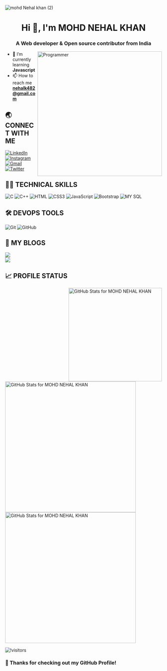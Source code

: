 ![mohd Nehal khan (2)](https://github.com/MOHDNEHALKHAN/MOHDNEHALKHAN/assets/125626654/8364b6d6-53e9-40bc-b1c2-911aba72f3f3)

<h1 align="center" color="black">Hi 👋, I'm MOHD NEHAL KHAN</h1>
<h3 align="center">A Web developer & Open source contributor from India</h3>
<img align = "right" alt = "Programmer" width = "400" src ="https://media.tenor.com/NOYF3f82b_gAAAAC/programmer.gif">

- 🌱 I’m currently learning **Javascript**
- 📫 How to reach me **nehalk482@gmail.com**


## 🌏 **CONNECT WITH ME**

<a href="https://www.linkedin.com/in/mohd-nehal-khan-50a688245/"> 
    <img src="https://img.shields.io/badge/linkedin-1DA1F2?style=for-the-badge&logo=linkedin&logoColor=white" title="LinkedIn"  alt="LinkedIn"/>
</a>
<a href="https://www.instagram.com/mohdnehal_482/"> 
    <img src="https://img.shields.io/badge/Instagram-FF0000?style=for-the-badge&logo=instagram&logoColor=white" title="Instagram"  alt="Instagram"/>
</a>
<a href="mailto:nehalk482@gmail.com"> 
    <img src="https://img.shields.io/badge/Gmail-D14836?style=for-the-badge&logo=gmail&logoColor=white" title="Gmail"  alt="Gmail"/>
</a> 
<!-- <a href="https://www.github.com/codingstella"> 
    <img src="https://img.shields.io/badge/GitHub-100000?style=for-the-badge&logo=github&logoColor=white" title="GitHub"  alt="GitHub"/>
</a> -->
<a href="https://twitter.com/mohdnehal482"> 
    <img src="https://img.shields.io/badge/Twitter-1DA1F2?style=for-the-badge&logo=twitter&logoColor=white" title="Twitter"  alt="Twitter"/>
</a> 
<!--<a href="https://www.facebook.com/profile.php?=100087370156118"> 
    <img src="https://img.shields.io/badge/Facebook-%231877F2.svg?style=for-the-badge&logo=Facebook&logoColor=white" title="Facebook"  alt="Facebook"/>
</a> -->

<br />

## 🧑‍💻 **TECHNICAL SKILLS**

![C](https://img.shields.io/badge/C-00599C?style=for-the-badge&logo=c&logoColor=white)
![C++](https://img.shields.io/badge/C%2B%2B-00599C?style=for-the-badge&logo=c%2B%2B&logoColor=white)
![HTML](https://img.shields.io/badge/HTML5-E34F26?style=for-the-badge&logo=html5&logoColor=white "HTML")
![CSS3](https://img.shields.io/badge/CSS3-1572B6?style=for-the-badge&logo=css3&logoColor=white "CSS")
![JavaScript](https://img.shields.io/badge/JavaScript-F7DF1E?style=for-the-badge&logo=javascript&logoColor=black "JavaScript")
![Bootstrap](https://img.shields.io/badge/Bootstrap-563D7C?style=for-the-badge&logo=bootstrap&logoColor=white "Bootstrap")
![MY SQL](https://img.shields.io/badge/MySQL-005C84?style=for-the-badge&logo=mysql&logoColor=white "MYSQL")

<!--## 🍧 **DESIGN TOOLS**

![Figma](https://img.shields.io/badge/figma-%23F24E1E.svg?style=for-the-badge&logo=figma&logoColor=white "Figma")
![Canva](https://img.shields.io/badge/canva-%4E4FEB.svg?style=for-the-badge&logo=canva&logoColor=white "Canva")

-->

## 🛠️ **DEVOPS TOOLS**

![Git](https://img.shields.io/badge/git-%23F05033.svg?style=for-the-badge&logo=git&logoColor=white "Git")
![GitHub](https://img.shields.io/badge/github-%23121011.svg?style=for-the-badge&logo=github&logoColor=white "GitHub")

<!-- ## 🌐 **BROWSERS**

[![Google Chrome](https://img.shields.io/badge/Google%20Chrome-317cee?style=for-the-badge&logo=GoogleChrome&logoColor=white)][repo]
[![Brave](https://img.shields.io/badge/Brave-FB542B?style=for-the-badge&logo=Brave&logoColor=white "Brave")][repo]
![Firefox](https://img.shields.io/badge/Firefox-FF7139?style=for-the-badge&logo=Firefox-Browser&logoColor=white)
![Edge](https://img.shields.io/badge/Edge-0078D7?style=for-the-badge&logo=Microsoft-edge&logoColor=white) -->

<!-- ![Safari](https://img.shields.io/badge/Safari-000000?style=for-the-badge&logo=Safari&logoColor=white) -->

<!-- ## ⭕ **OPERATING SYSTEMS**

![Windows](https://img.shields.io/badge/Windows-0078D6?style=for-the-badge&logo=windows&logoColor=white)
![Ubuntu](https://img.shields.io/badge/Ubuntu-E95420?style=for-the-badge&logo=ubuntu&logoColor=white)
![Kali](https://img.shields.io/badge/Kali-268BEE?style=for-the-badge&logo=kalilinux&logoColor=white)
![Cent OS](https://img.shields.io/badge/cent%20os-002260?style=for-the-badge&logo=centos&logoColor=F0F0F0)
![Android](https://img.shields.io/badge/Android-3DDC84?style=for-the-badge&logo=android&logoColor=white) -->

<!-- ![Mac OS](https://img.shields.io/badge/mac%20os-000000?style=for-the-badge&logo=macos&logoColor=F0F0F0) -->
<!-- ![IOS](https://img.shields.io/badge/iOS-000000?style=for-the-badge&logo=ios&logoColor=white) -->

<!-- ## ☃️ **MY LEARNING RESOURCES**

[![Stack Overflow](https://img.shields.io/badge/-Stackoverflow-FE7A16?style=for-the-badge&logo=stack-overflow&logoColor=white)][sof]
[![MDN Web Docs](https://img.shields.io/badge/MDN_Web_Docs-black?style=for-the-badge&logo=mdnwebdocs&logoColor=white)][mdn]

[![Udemy](https://img.shields.io/badge/Udemy-A435F0?style=for-the-badge&logo=Udemy&logoColor=white)][udemy]
[![FreeCodeCamp](https://img.shields.io/badge/Freecodecamp-%23123.svg?&style=for-the-badge&logo=freecodecamp&logoColor=green)][fcc]

[![Google](https://img.shields.io/badge/google-4285F4?style=for-the-badge&logo=google&logoColor=white)][google]
[![](https://img.shields.io/badge/GitHub-100000?style=for-the-badge&logo=github&logoColor=white)][github]
<!--[![Quora](https://img.shields.io/badge/Quora-%23B92B27.svg?style=for-the-badge&logo=Quora&logoColor=white)][quora]-->
<!--[![Medium](https://img.shields.io/badge/Medium-12100E?style=for-the-badge&logo=medium&logoColor=white)][medium]-->
<!--[medium]: https://medium.com/-->
<!--[![](https://img.shields.io/badge/YouTube-FF0000?style=for-the-badge&logo=youtube&logoColor=white)][youtube]-->
<!--[![DigitalOcean](https://img.shields.io/badge/DO_Community-%230167ff.svg?style=for-the-badge&logo=digitalOcean&logoColor=white)][doc]-->
<!--[![GeeksForGeeks](https://img.shields.io/badge/GeeksforGeeks-gray?style=for-the-badge&logo=geeksforgeeks&logoColor=35914c)][gog]-->
[github]: https://github.com/
[google]: https://www.google.com
[mdn]: https://developer.mozilla.org/en-US/
[wiki]: https://en.wikipedia.org/wiki/Main_Page
<!--[quora]: https://www.quora.com/-->
[doc]: https://www.digitalocean.com/community
[udemy]: https://www.udemy.com/
<!--[gog]: https://www.geeksforgeeks.org/-->
[fcc]: https://www.freecodecamp.org/
[sof]: https://stackoverflow.com/
<!--[repo]: https://github.com/codingstella?tab=repositories-->
## 📓 **MY BLOGS**
<a href="https://nehalblogs.hashnode.dev/git-github-start-before-your-code-get-bugs"> 
    <img src="https://cdn.hashnode.com/res/hashnode/image/upload/v1691248071725/0e580f46-2c88-48bd-8684-dae03a83db44.png?w=100&h=50&fit=crop&crop=entropy&auto=compress,format&format=webp"/>
</a>
<br>
<a href="https://nehalblogs.hashnode.dev/web-development-all-you-know-before-start"> 
    <img src="https://cdn.hashnode.com/res/hashnode/image/upload/v1688800293773/57fd96a1-4360-4230-85d8-e69891a6b971.png?w=100&h=50&fit=crop&crop=entropy&auto=compress,format&format=webp"/>

</a>

## 📈 **PROFILE STATUS**

<img src="https://github-readme-stats-git-masterrstaa-rickstaa.vercel.app/api/top-langs/?username=MOHDNEHALKHAN&layout=compact&width=300&theme=radical&custom_title=Languages%20used%20in%20my%20projects" alt="GitHub Stats for MOHD NEHAL KHAN" width="300" align="right">

<!--![Top Languages](https://github-readme-stats-git-masterrstaa-rickstaa.vercel.app/api/top-langs/?username=MOHDNEHALKHAN&layout=compact&width=300&theme=radical&custom_title=Languages%20used%20in%20my%20projects)-->

<img src="https://github-readme-streak-stats.herokuapp.com?user=MOHDNEHALKHAN&theme=radical&date_format=j%20M%5B%20Y%5D" alt="GitHub Stats for MOHD NEHAL KHAN" width="420">

<!--[![MOHD NEHAL KHAN's GitHub stats](https://github-readme-stats.vercel.app/api?username=MOHDNEHALKHAN&theme=radical)](https://github.com/anuraghazra/github-readme-stats)-->

<img src="https://github-readme-stats.vercel.app/api?username=MOHDNEHALKHAN&theme=radical" alt="GitHub Stats for MOHD NEHAL KHAN" width="420">

![!visitors](https://visitor-badge.laobi.icu/badge?page_id=MOHDNEHALKHAN.MOHDNEHALKHAN)

### **🤝 Thanks for checking out my GitHub Profile!** 
